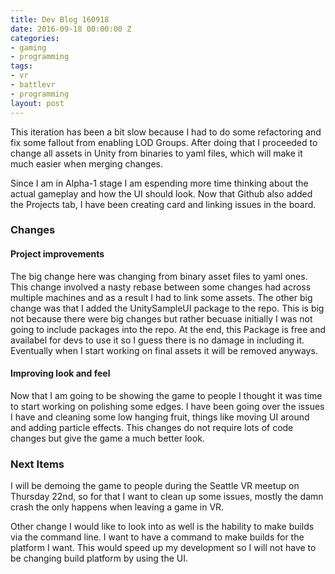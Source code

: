 ```yaml
---
title: Dev Blog 160918
date: 2016-09-18 00:00:00 Z
categories:
- gaming
- programming
tags:
- vr
- battlevr
- programming
layout: post
---
```


This iteration has been a bit slow because I had to do some refactoring and fix some fallout from enabling LOD Groups. After doing 
that I proceeded to change all assets in Unity from binaries to yaml files, which will make it much easier when merging changes. 

Since I am in Alpha-1 stage I am espending more time thinking about the actual gameplay and how the UI should look. Now that Github 
also added the Projects tab, I have been creating card and linking issues in the board. 

### Changes

#### Project improvements
The big change here was changing from binary asset files to yaml ones. This change involved a nasty rebase between some changes  had 
across multiple machines and as a result I had to link some assets. The other big change was that I added the UnitySampleUI package 
to the repo. This is big not because there were big changes but rather becuase initially I was not going to include packages into the
repo. At the end, this Package is free and availabel for devs to use it so I guess there is no damage in including it. Eventually when
I start working on final assets it will be removed anyways.

#### Improving look and feel
Now that I am going to be showing the game to people I thought it was time to start working on polishing some edges. I have been going 
over the issues I have and cleaning some low hanging fruit, things like moving UI around and adding particle effects. This changes do not
require lots of code changes but give the game a much better look.

### Next Items

I will be demoing the game to people during the Seattle VR meetup on Thursday 22nd, so for that I want to clean up some issues, mostly
the damn crash the only happens when leaving a game in VR. 

Other change I would like to look into as well is the hability to make builds via the command line. I want to have a command to make builds for the platform I want. This would speed up my development so I will not have to be changing build platform by using the UI.
